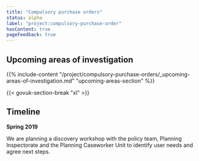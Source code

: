 ```yaml
---
title: "Compulsory purchase orders"
status: alpha
label: "project:compulsory-purchase-order"
hasContent: true
pageFeedback: true
---
```


## Upcoming areas of investigation

{{% include-content "/project/compulsory-purchase-orders/_upcoming-areas-of-investigation.md" "upcoming-areas-section" %}}

{{< govuk-section-break "xl" >}}

## Timeline

**Spring 2019**

We are planning a discovery workshop with the policy team, Planning Inspectorate and the Planning Caseworker Unit to identify user needs and agree next steps.
